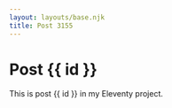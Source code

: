 ```yaml
---
layout: layouts/base.njk
title: Post 3155
---
```


# Post {{ id }}

This is post {{ id }} in my Eleventy project.
